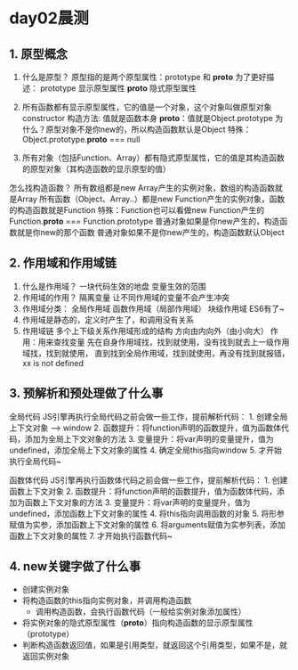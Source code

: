 # day02晨测
## 1. 原型概念
1. 什么是原型？
  原型指的是两个原型属性：prototype 和 __proto__
  为了更好描述：
    prototype 显示原型属性 
    __proto__ 隐式原型属性

2. 所有函数都有显示原型属性，它的值是一个对象，这个对象叫做原型对象
  constructor 构造方法: 值就是函数本身
  __proto__：值就是Object.prototype
    为什么？原型对象不是你new的，所以构造函数默认是Object
    特殊：Object.prototype.__proto__ === null

3. 所有对象（包括Function、Array）都有隐式原型属性，它的值是其构造函数的原型对象（其构造函数的显示原型的值）
  
  怎么找构造函数？
    所有数组都是new Array产生的实例对象，数组的构造函数就是Array
    所有函数（Object、Array..）都是new Function产生的实例对象，函数的构造函数就是Function
      特殊：Function也可以看做new Function产生的
      Function.__proto__ === Function.prototype
    普通对象如果是你new产生的，构造函数就是你new的那个函数
    普通对象如果不是你new产生的，构造函数默认Object

## 2. 作用域和作用域链
1. 什么是作用域？
  一块代码生效的地盘
  变量生效的范围
2. 作用域的作用？
  隔离变量
  让不同作用域的变量不会产生冲突
3. 作用域分类：
  全局作用域
  函数作用域（局部作用域）
  块级作用域  ES6有了~  
4. 作用域是静态的，定义时产生了，和调用没有关系
5. 作用域链
  多个上下级关系作用域形成的结构
  方向由内向外（由小向大）
  作用：用来查找变量
    先在自身作用域找，找到就使用，没有找到就去上一级作用域找，找到就使用，
    直到找到全局作用域，找到就使用，再没有找到就报错，xx is not defined

## 3. 预解析和预处理做了什么事
全局代码
  JS引擎再执行全局代码之前会做一些工作，提前解析代码：
    1. 创建全局上下文对象 --> window
    2. 函数提升：将function声明的函数提升，值为函数体代码，添加为全局上下文对象的方法
    3. 变量提升：将var声明的变量提升，值为undefined，添加全局上下文对象的属性
    4. 确定全局this指向window
    5. 才开始执行全局代码~ 

函数体代码
  JS引擎再执行函数体代码之前会做一些工作，提前解析代码：
    1. 创建函数上下文对象
    2. 函数提升：将function声明的函数提升，值为函数体代码，添加为函数上下文对象的方法
    3. 变量提升：将var声明的变量提升，值为undefined，添加函数上下文对象的属性
    4. 将this指向调用函数的对象
    5. 将形参赋值为实参，添加函数上下文对象的属性
    6. 将arguments赋值为实参列表，添加函数上下文对象的属性
    7. 才开始执行函数代码~

## 4. new关键字做了什么事
- 创建实例对象
- 将构造函数的this指向实例对象，并调用构造函数
  - 调用构造函数，会执行函数代码（一般给实例对象添加属性）
- 将实例对象的隐式原型属性（__proto__）指向构造函数的显示原型属性（prototype）
- 判断构造函数返回值，如果是引用类型，就返回这个引用类型，如果不是，就返回实例对象



